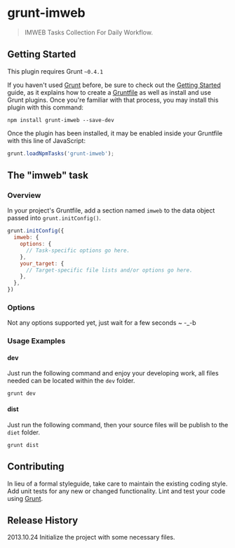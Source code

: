 # grunt-imweb

> IMWEB Tasks Collection For Daily Workflow.

## Getting Started
This plugin requires Grunt `~0.4.1`

If you haven't used [Grunt](http://gruntjs.com/) before, be sure to check out the [Getting Started](http://gruntjs.com/getting-started) guide, as it explains how to create a [Gruntfile](http://gruntjs.com/sample-gruntfile) as well as install and use Grunt plugins. Once you're familiar with that process, you may install this plugin with this command:

```shell
npm install grunt-imweb --save-dev
```

Once the plugin has been installed, it may be enabled inside your Gruntfile with this line of JavaScript:

```js
grunt.loadNpmTasks('grunt-imweb');
```

## The "imweb" task

### Overview
In your project's Gruntfile, add a section named `imweb` to the data object passed into `grunt.initConfig()`.

```js
grunt.initConfig({
  imweb: {
    options: {
      // Task-specific options go here.
    },
    your_target: {
      // Target-specific file lists and/or options go here.
    },
  },
})
```

### Options
Not any options supported yet, just wait for a few seconds ~ -_-b

### Usage Examples

#### dev
Just run the following command and enjoy your developing work, all files needed can be located within the `dev` folder.
	
	grunt dev

#### dist
Just run the following command, then your source files will be publish to the `diet` folder.
	
	grunt dist

## Contributing
In lieu of a formal styleguide, take care to maintain the existing coding style. Add unit tests for any new or changed functionality. Lint and test your code using [Grunt](http://gruntjs.com/).

## Release History
2013.10.24 Initialize the project with some necessary files.
